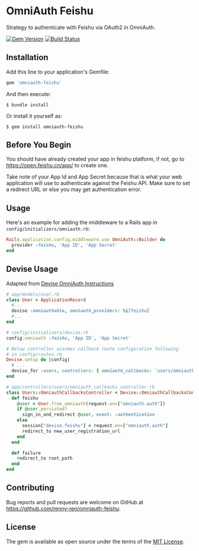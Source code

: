 # OmniAuth Feishu

Strategy to authenticate with Feishu via OAuth2 in OmniAuth.

[![Gem Version](https://badge.fury.io/rb/omniauth-feishu.svg)](http://badge.fury.io/rb/omniauth-feishu)
[![Build Status](https://travis-ci.org/renny-ren/omniauth-feishu.svg?branch=master)](https://travis-ci.org/renny-ren/omniauth-feishu)

## Installation

Add this line to your application's Gemfile:

```ruby
gem 'omniauth-feishu'
```

And then execute:

    $ bundle install

Or install it yourself as:

    $ gem install omniauth-feishu

## Before You Begin

You should have already created your app in feishu platform, if not, go to https://open.feishu.cn/app/ to create one.

Take note of your App Id and App Secret because that is what your web application will use to authenticate against the Feishu API.
Make sure to set a redirect URL or else you may get authentication error.

## Usage

Here's an example for adding the middleware to a Rails app in `config/initializers/omniauth.rb`:

```ruby
Rails.application.config.middleware.use OmniAuth::Builder do
  provider :feishu, 'App ID', 'App Secret'
end
```

## Devise Usage
Adapted from [Devise OmniAuth Instructions](https://github.com/plataformatec/devise/wiki/OmniAuth:-Overview)

```ruby
# app/models/user.rb
class User < ApplicationRecord
  #...
  devise :omniauthable, omniauth_providers: %i[feishu]
  #...
end

# config/initializers/devise.rb
config.omniauth :feishu, 'App ID', 'App Secret'

# Below controller assumes callback route configuration following 
# in config/routes.rb
Devise.setup do |config|
  # ...
  devise_for :users, controllers: { omniauth_callbacks: 'users/omniauth_callbacks' }
end

# app/controllers/users/omniauth_callbacks_controller.rb
class Users::OmniauthCallbacksController < Devise::OmniauthCallbacksController
  def feishu
    @user = User.from_omniauth(request.env["omniauth.auth"])
    if @user.persisted?
      sign_in_and_redirect @user, event: :authentication
    else
      session["devise.feishu"] = request.env["omniauth.auth"]
      redirect_to new_user_registration_url
    end
  end

  def failure
    redirect_to root_path
  end
end
```


## Contributing

Bug reports and pull requests are welcome on GitHub at https://github.com/renny-ren/omniauth-feishu.

## License

The gem is available as open source under the terms of the [MIT License](https://opensource.org/licenses/MIT).
